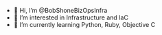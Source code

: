 - 👋 Hi, I’m @BobShoneBizOpsInfra
- 👀 I’m interested in Infrastructure and IaC
- 🌱 I’m currently learning Python, Ruby, Objective C

<!---
BobShoneBizOpsInfra/BobShoneBizOpsInfra is a ✨ special ✨ repository because its `README.md` (this file) appears on your GitHub profile.
You can click the Preview link to take a look at your changes.
--->
